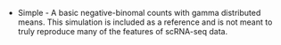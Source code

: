 * Simple - A basic negative-binomal counts with gamma distributed means. This simulation is included as a reference and is not meant to truly reproduce many of the features of scRNA-seq data.